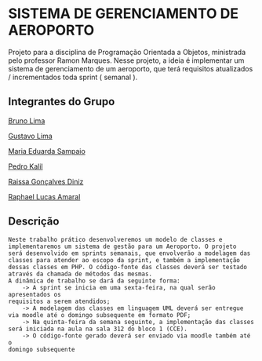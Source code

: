 # SISTEMA DE GERENCIAMENTO DE AEROPORTO
Projeto para a disciplina de Programação Orientada a Objetos, ministrada pelo professor Ramon Marques. 
Nesse projeto, a ideia é implementar um sistema de gerenciamento de um aeroporto, que terá requisitos 
atualizados / incrementados toda sprint ( semanal ).

## Integrantes do Grupo

[Bruno Lima](https://github.com/BrunoL28)

[Gustavo Lima](https://github.com/gstavomota)

[Maria Eduarda Sampaio](https://github.com/MariaEduardaSampaio)

[Pedro Kalil](https://github.com/KalilDev)

[Raissa Gonçalves Diniz](https://github.com/raissagd)

[Raphael Lucas Amaral](https://github.com/RaphaelLucasAmaral)

## Descrição

  
    Neste trabalho prático desenvolveremos um modelo de classes e
    implementaremos um sistema de gestão para um Aeroporto. O projeto
    será desenvolvido em sprints semanais, que envolverão a modelagem das
    classes para atender ao escopo da sprint, e também a implementação
    dessas classes em PHP. O código-fonte das classes deverá ser testado
    através da chamada de métodos das mesmas.
    A dinâmica de trabalho se dará da seguinte forma:
        -> A sprint se inicia em uma sexta-feira, na qual serão apresentados os
    requisitos a serem atendidos;
        -> A modelagem das classes em linguagem UML deverá ser entregue
    via moodle até o domingo subsequente em formato PDF;
        -> Na quinta-feira da semana seguinte, a implementação das classes
    será iniciada na aula na sala 312 do bloco 1 (CCE).
        -> O código-fonte gerado deverá ser enviado via moodle também até o
    domingo subsequente
